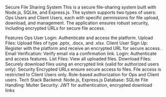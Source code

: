Secure File Sharing System
This is a secure file-sharing system built with Node.js, SQLite, and Express.js. The system supports two types of users: Ops Users and Client Users, each with specific permissions for file upload, download, and management. The application ensures robust security, including encrypted URLs for secure file access.

Features
Ops User
Login: Authenticate and access the platform.
Upload Files: Upload files of type .pptx, .docx, and .xlsx.
Client User
Sign Up: Register with the platform and receive an encrypted URL for secure access.
Email Verification: Verify email via a confirmation link.
Login: Authenticate and access features.
List Files: View all uploaded files.
Download Files: Securely download files using an encrypted link (valid for authorized users only).
Security
Encrypted URLs ensure secure access to files.
File access is restricted to Client Users only.
Role-based authorization for Ops and Client users.
Tech Stack
Backend: Node.js, Express.js
Database: SQLite
File Handling: Multer
Security: JWT for authentication, encrypted download links
